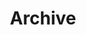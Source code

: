---
layout: post-index
filter: digitalian
permalink: /digitalian-archives/
title: Archive
tagline: A List of Posts
tags: [blog]
image:
  feature: birch-trees2.jpg
  credit: Francesco Gallarotti
  creditlink: http://www.gallarotti.net
---